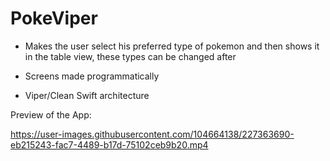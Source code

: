 # PokeViper


- Makes the user select his preferred type of pokemon and then shows it in the table view, these types can be changed after

- Screens made programmatically

- Viper/Clean Swift architecture

Preview of the App:

https://user-images.githubusercontent.com/104664138/227363690-eb215243-fac7-4489-b17d-75102ceb9b20.mp4

